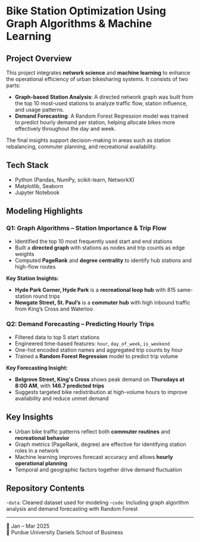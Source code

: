 # Bike Station Optimization Using Graph Algorithms & Machine Learning


## Project Overview
This project integrates **network science** and **machine learning** to enhance the operational efficiency of urban bikesharing systems. It consists of two parts:

- **Graph-based Station Analysis**: A directed network graph was built from the top 10 most-used stations to analyze traffic flow, station influence, and usage patterns.
- **Demand Forecasting**: A Random Forest Regression model was trained to predict hourly demand per station, helping allocate bikes more effectively throughout the day and week.

The final insights support decision-making in areas such as station rebalancing, commuter planning, and recreational availability.


## Tech Stack
- Python (Pandas, NumPy, scikit-learn, NetworkX)
- Matplotlib, Seaborn
- Jupyter Notebook

## Modeling Highlights

### Q1: Graph Algorithms – Station Importance & Trip Flow
- Identified the top 10 most frequently used start and end stations
- Built a **directed graph** with stations as nodes and trip counts as edge weights
- Computed **PageRank** and **degree centrality** to identify hub stations and high-flow routes

**Key Station Insights:**
- **Hyde Park Corner, Hyde Park** is a **recreational loop hub** with 815 same-station round trips
- **Newgate Street, St. Paul’s** is a **commuter hub** with high inbound traffic from King’s Cross and Waterloo


### Q2: Demand Forecasting – Predicting Hourly Trips
- Filtered data to top 5 start stations
- Engineered time-based features: `hour`, `day_of_week`, `is_weekend`
- One-hot encoded station names and aggregated trip counts by hour
- Trained a **Random Forest Regression** model to predict trip volume

**Key Forecasting Insight:**
- **Belgrove Street, King's Cross** shows peak demand on **Thursdays at 8:00 AM**, with **146.7 predicted trips**
- Suggests targeted bike redistribution at high-volume hours to improve availability and reduce unmet demand


## Key Insights
- Urban bike traffic patterns reflect both **commuter routines** and **recreational behavior**
- Graph metrics (PageRank, degree) are effective for identifying station roles in a network
- Machine learning improves forecast accuracy and allows **hourly operational planning**
- Temporal and geographic factors together drive demand fluctuation

## Repository Contents
-`data`: Cleaned dataset used for modeling
-`code`: Including graph algorithm analysis and demand forecasting with Random Forest


---
📍 Jan – Mar 2025  
🏫 Purdue University Daniels School of Business
